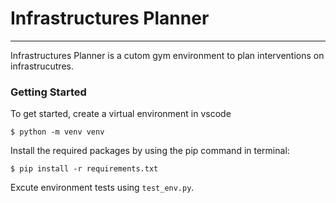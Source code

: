 # Infrastructures Planner

---

Infrastructures Planner is a cutom gym environment to plan interventions on infrastrucutres.

### Getting Started
To get started, create a virtual environment in vscode

`
$ python -m venv venv
`

Install the required packages by using the pip command in terminal:

`
$ pip install -r requirements.txt
`

Excute environment tests using `test_env.py`.

